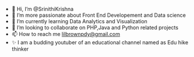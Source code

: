 - 👋 Hi, I’m @SrinithiKrishna
- 👀 I’m more passionate about Front End Developement and Data science
- 🌱 I’m currently learning Data Analytics and Visualization
- 💞️ I’m looking to collaborate on PHP,Java and Python related projects
- 📫 How to reach me lilbrownpdy@gmail.com
- ✨ I am a budding youtuber of an educational channel named as Edu hike thinker
<!---
SrinithiKrishna/SrinithiKrishna is a ✨ special ✨ repository because its `README.md` (this file) appears on your GitHub profile.
You can click the Preview link to take a look at your changes.
--->
